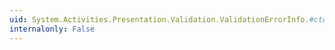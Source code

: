 ```yaml
---
uid: System.Activities.Presentation.Validation.ValidationErrorInfo.#ctor(System.String)
internalonly: False
---
```

